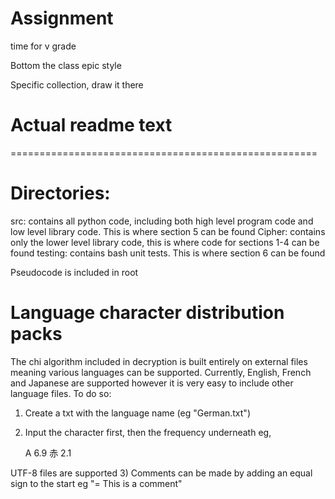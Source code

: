 # Assignment
time for v grade

Bottom the class epic style

Specific collection, draw it there

# Actual readme text
=====================================================


# Directories:

src: contains all python code, including both high level program code and low level library code. This is where section 5 can be found
Cipher: contains only the lower level library code, this is where code for sections 1-4 can be found
testing: contains bash unit tests. This is where section 6 can be found

Pseudocode is included in root

# Language character distribution packs
The chi algorithm included in decryption is built entirely on external files meaning various languages can be supported. Currently, English, French and Japanese are supported however it is very easy to include other language files. To do so:

1) Create a txt with the language name (eg "German.txt")
2) Input the character first, then the frequency underneath eg,

    A
    6.9
    赤
    2.1

UTF-8 files are supported
3) Comments can be made by adding an equal sign to the start eg "= This is a comment"
